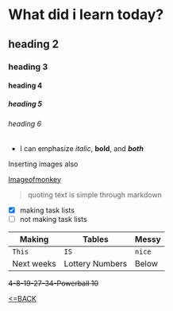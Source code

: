 # What did i learn today?

## heading 2 

### heading 3
#### heading 4

##### heading 5

###### heading 6
 

- I can  emphasize *italic*, __bold__, and ___both___

Inserting images also

[Imageofmonkey](https://images.unsplash.com/photo-1525520664134-5db7b97f8f26?ixlib=rb-1.2.1&ixid=eyJhcHBfaWQiOjEyMDd9&auto=format&fit=crop&w=500&q=60)

> quoting text is simple through markdown

- [x] making task lists
- [ ] not making task lists

Making | Tables | Messy
--- | --- | ---
`This` | `IS` | ` nice `
Next weeks | Lottery Numbers | Below
  ~~4-8-19-27-34-Powerball 10~~ 

[<=BACK](README.md)
